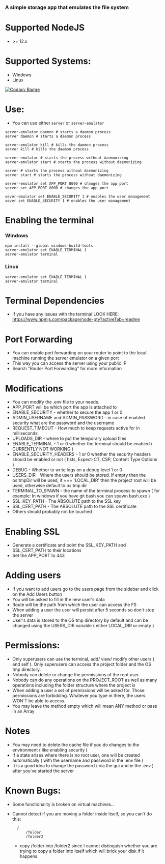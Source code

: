 ### A simple storage app that emulates the file system

# Supported NodeJS
- \>= 12.x 

# Supported Systems:
- Windows
- Linux

[![Codacy Badge](https://api.codacy.com/project/badge/Grade/0b4f4870655d46e59396a530b651d5b9)](https://app.codacy.com/manual/Michaelpalacce/Server?utm_source=github.com&utm_medium=referral&utm_content=Michaelpalacce/Server&utm_campaign=Badge_Grade_Dashboard)

# Use:
- You can use either `server` or `server-emulator`
~~~
server-emulator daemon # starts a daemon process
server daemon # starts a daemon process

server-emulator kill # kills the daemon process
server kill # kills the daemon process

server-emulator # starts the process without daemonizing 
server-emulator start # starts the process without daemonizing 

server # starts the process without daemonizing 
server start # starts the process without daemonizing 

server-emulator set APP_PORT 8000 # changes the app port
server set APP_PORT 8000 # changes the app port

sever-emulator set ENABLE_SECURITY 1 # enables the user management
sever set ENABLE_SECURITY 1 # enables the user management
~~~

# Enabling the terminal

### Windows
~~~
npm install --global windows-build-tools
server-emulator set ENABLE_TERMINAL 1
server-emulator terminal
~~~

### Linux
~~~
server-emulator set ENABLE_TERMINAL 1
server-emulator terminal
~~~

# Terminal Dependencies
- If you have any issues with the terminal LOOK HERE: https://www.npmjs.com/package/node-pty?activeTab=readme

# Port Forwarding
- You can enable port forwarding on your router to point to the local machine running the server emulator on a given port
- This way you can access the server using your public IP
- Search "Router Port Forwarding" for more information

# Modifications
- You can modify the .env file to your needs.
- APP_PORT will be which port the app is attached to
- ENABLE_SECURITY - whether to secure the app 1 or 0
- ADMIN_USERNAME and ADMIN_PASSWORD - in case of enabled security what are the password and the username
- REQUEST_TIMEOUT - How much to keep requests active for in milliseconds
- UPLOADS_DIR - where to put the temporary upload files 
- ENABLE_TERMINAL - 1 or 0 whether the terminal should be enabled ( CURRENTLY NOT WORKING )
- ENABLE_SECURITY_HEADERS - 1 or 0 whether the security headers should be enabled or not ( hsts, Expect-CT, CSP, Content Type Options )
- DEBUG - Whether to write logs on a debug level 1 or 0
- USERS_DIR - Where the users should be stored. If empty then the os.tmpDir will be used, if === 'LOCAL_DIR' then the project root will be used, otherwise default to os tmp dir
- TERMINAL_TO_SPAWN - the name of the terminal process to spawn ( for example: In windows if you have git bash you can spawn bash.exe )
- SSL_KEY_PATH - The ABSOLUTE path to the SSL key
- SSL_CERT_PATH - The ABSOLUTE path to the SSL certificate
- Others should probably not be touched

# Enabling SSL
- Generate a certificate and point the SSL_KEY_PATH and SSL_CERT_PATH to their locations
- Set the APP_PORT to 443

# Adding users
- If you want to add users go to the users page from the sidebar and click on the Add Users button
- You will be asked to fill in the new user's data
- Route will be the path from which the user can access the FS
- When adding a user the user will persist after 5 seconds so don't stop the server
- User's data is stored to the OS tmp directory by default and can be changed using the USERS_DIR variable ( either LOCAL_DIR or empty )

# Permissions:
- Only superusers can use the terminal, add/ view/ modify other users ( and self ). Only superusers can access the project folder and the OS tmp directory.
- Nobody can delete or change the permissions of the root user.
- Nobody can do any operations on the PROJECT_ROOT as well as many operations including the folder structure where the project is
- When adding a user a set of permissions will be asked for. Those permissions are forbidding. Whatever you type in there, the users WON'T be able to access.
- You may leave the method empty which will mean ANY method or pass in an Array

# Notes
- You may need to delete the cache file if you do changes to the environment ( like enabling security )
- If a state arises where there is no root user, one will be created automatically ( with the username and password in the .env file )
- It is a good idea to change the password ( via the gui and in the .env ) after you've started the server

# Known Bugs:
- Some functionality is broken on virtual machines...
- Cannot detect if you are moving a folder inside itself, so you can't do this: 
       
        /
            /folder
            /folder2
            
    - copy /folder into /folder2 since I cannot distinguish whether you are trying to copy a folder into itself which will brick your disk if it happens
